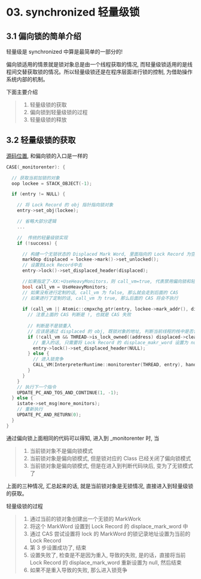 # 03. synchronized 轻量级锁


## 3.1 偏向锁的简单介绍
轻量级是 synchronized 中算是最简单的一部分的!

偏向锁适用的情景就是锁对象总是由一个线程获取的情况, 而轻量级锁适用的是线程间交替获取锁的情况。所以轻量级锁还是在程序层面进行锁的控制, 为借助操作系统内部的机制。

下面主要介绍
>1. 轻量级锁的获取
>2. 偏向锁到轻量级锁的过程
>3. 轻量级锁的释放

## 3.2 轻量级锁的获取

[源码位置](http://hg.openjdk.java.net/jdk8u/jdk8u/hotspot/file/9ce27f0a4683/src/share/vm/interpreter/bytecodeInterpreter.cpp#l1816), 和偏向锁的入口是一样的

```C++
CASE(_monitorenter): {

  // 获取当前加锁的对象
  oop lockee = STACK_OBJECT(-1);

  if (entry != NULL) {

    // 将 Lock Record 的 obj 指针指向锁对象
    entry->set_obj(lockee);

    // 省略大部分逻辑
    ...

    //  传统的轻量级锁实现
    if (!success) {

      // 构建一个无锁状态的 Displaced Mark Word, 里面指向的 Lock Record 为空
      markOop displaced = lockee->mark()->set_unlocked();
      // 设置到Lock Record中去
      entry->lock()->set_displaced_header(displaced);

      //如果指定了-XX:+UseHeavyMonitors，则 call_vm=true, 代表禁用偏向锁和轻量级锁
      bool call_vm = UseHeavyMonitors;
      // 如果没有进行定制的话, call_vm 为 false, 那么就会走到后面的 CAS
      // 如果进行了定制的话, call_vm 为 true, 那么后面的 CAS 将会不执行
      
      if (call_vm || Atomic::cmpxchg_ptr(entry, lockee->mark_addr(), displaced) != displaced) {
        // 注意上面的 CAS 判断是 !, 也就是 CAS 失败
        
        // 判断是不是锁重入
        // 应该是通过 displaced 的 obj, 既锁对象的地址, 判断当前线程的栈中是否包含这个地址
        if (!call_vm && THREAD->is_lock_owned((address) displaced->clear_lock_bits())) {
          // 重入的话, 只需要将 Lock Record 的 displace_makr_word 设置为 null  
          entry->lock()->set_displaced_header(NULL);
        } else {
          // 进入锁竞争  
          CALL_VM(InterpreterRuntime::monitorenter(THREAD, entry), handle_exception);
        }
      }
    }
    // 执行下一个指令
    UPDATE_PC_AND_TOS_AND_CONTINUE(1, -1);
  } else {
    istate->set_msg(more_monitors);
    // 重新执行
    UPDATE_PC_AND_RETURN(0); 
  } 
}
```

通过偏向锁上面相同的代码可以得知, 进入到 _monitorenter 时, 当
>1. 当前锁对象不是偏向锁模式
>2. 当前锁对象是偏向锁模式, 但是锁对应的 Class 已经关闭了偏向锁模式
>3. 当前锁对象是偏向锁模式, 但是在进入到判断代码块后, 变为了无锁模式了  

上面的三种情况, 汇总起来的话, 就是当前锁对象是无锁情况, 直接进入到轻量级锁的获取。

轻量级锁的过程
>1. 通过当前的锁对象创建出一个无锁的 MarkWork
>2. 将这个 MarkWord 设置到 Lock Record 的 displace_mark_word 中
>3. 通过 CAS 尝试设置将 lock 的 MarkWord 的锁记录地址设置为当前的 Lock Record
>4. 第 3 步设置成功了, 结束
>5. 设置失败了, 检查是不是因为重入, 导致的失败, 是的话，直接将当前 Lock Record 的 displace_mark_word 重新设置为 null, 然后结束
>6. 如果不是重入导致的失败, 那么进入锁竞争